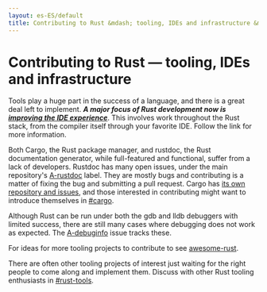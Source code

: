 ```yaml
---
layout: es-ES/default
title: Contributing to Rust &mdash; tooling, IDEs and infrastructure &middot; The Rust Programming Language
---
```


# Contributing to Rust &mdash; tooling, IDEs and infrastructure

Tools play a huge part in the success of a language, and there is a
great deal left to implement. ***A major focus of Rust development now
is [improving the IDE experience][ides]***. This involves work
throughout the Rust stack, from the compiler itself through your
favorite IDE. Follow the link for more information.

Both Cargo, the Rust package manager, and rustdoc,
the Rust documentation generator, while full-featured and functional,
suffer from a lack of developers. Rustdoc has many open issues, under
the main repository's [A-rustdoc] label. They are mostly bugs and
contributing is a matter of fixing the bug and submitting a pull
request. Cargo has [its own repository and issues][Cargo], and those
interested in contributing might want to introduce themselves in
[#cargo].

Although Rust can be run under both the gdb and lldb debuggers with
limited success, there are still many cases where debugging does not
work as expected.  The [A-debuginfo] issue tracks these.

For ideas for more tooling projects to contribute to see
[awesome-rust].

There are often other tooling projects of interest just waiting for
the right people to come along and implement them. Discuss with other
Rust tooling enthusiasts in [#rust-tools].

[#cargo]: https://client00.chat.mibbit.com/?server=irc.mozilla.org&channel=%23rustc
[#rust-tools]: https://client00.chat.mibbit.com/?server=irc.mozilla.org&channel=%23rust-tools
[A-debuginfo]: https://github.com/rust-lang/rust/issues?q=is%3Aopen+is%3Aissue+label%3AA-debuginfo
[A-rustdoc]: https://github.com/rust-lang/rust/issues?q=is%3Aopen+is%3Aissue+label%3AA-rustdoc
[Cargo]: https://github.com/rust-lang/cargo/issues
[awesome-rust]: https://github.com/kud1ing/awesome-rust
[ides]: https://forge.rust-lang.org/ides.html

